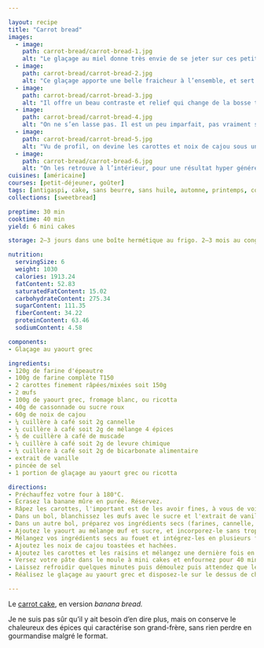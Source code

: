```yaml
---

layout: recipe
title: "Carrot bread"
images: 
  - image: 
    path: carrot-bread/carrot-bread-1.jpg
    alt: "Le glaçage au miel donne très envie de se jeter sur ces petits cakes bruns orangés."
  - image:
    path: carrot-bread/carrot-bread-2.jpg
    alt: "Ce glaçage apporte une belle fraicheur à l’ensemble, et sert de véhicule parfait au banana bread."
  - image:
    path: carrot-bread/carrot-bread-3.jpg
    alt: "Il offre un beau contraste et relief qui change de la bosse typique qui apparaît à la cuisson."
  - image:
    path: carrot-bread/carrot-bread-4.jpg
    alt: "On ne s’en lasse pas. Il est un peu imparfait, pas vraiment solide, il apporte juste l’humidité qu’il faut."
  - image:
    path: carrot-bread/carrot-bread-5.jpg
    alt: "Vu de profil, on devine les carottes et noix de cajou sous une belle croûte brune orangée caractéristique du carrot cake."
  - image:
    path: carrot-bread/carrot-bread-6.jpg
    alt: "On les retrouve à l’intérieur, pour une résultat hyper généreux. Ils amènent un joli contraste visuel avec la mie épicée."
cuisines: [américaine]
courses: [petit-déjeuner, goûter]
tags: [antigaspi, cake, sans beurre, sans huile, automne, printemps, comfort food, fêtes, petit format]
collections: [sweetbread]

preptime: 30 min
cooktime: 40 min
yield: 6 mini cakes

storage: 2–3 jours dans une boîte hermétique au frigo. 2–3 mois au congélateur sans glaçage.

nutrition:
  servingSize: 6
  weight: 1030
  calories: 1913.24
  fatContent: 52.83
  saturatedFatContent: 15.02
  carbohydrateContent: 275.34
  sugarContent: 111.35
  fiberContent: 34.22
  proteinContent: 63.46
  sodiumContent: 4.58

components:
- Glaçage au yaourt grec

ingredients:
- 120g de farine d'épeautre
- 100g de farine complète T150
- 2 carottes finement râpées/mixées soit 150g
- 2 œufs
- 100g de yaourt grec, fromage blanc, ou ricotta
- 40g de cassonnade ou sucre roux
- 60g de noix de cajou
- ¼ cuillère à café soit 2g cannelle
- ¼ cuillère à café soit 2g de mélange 4 épices
- ⅛ de cuillère à café de muscade
- ¼ cuillère à café soit 2g de levure chimique
- ¼ cuillère à café soit 2g de bicarbonate alimentaire
- extrait de vanille
- pincée de sel
- 1 portion de glaçage au yaourt grec ou ricotta

directions:
- Préchauffez votre four à 180°C.
- Écrasez la banane mûre en purée. Réservez.
- Râpez les carottes, l'important est de les avoir fines, à vous de voir ce que vous préférez en terme de longueur. Mettez-les dans une passoire et essayez d'en sortir le maximum d'eau/humidité à la force de vos mains. Réservez. 
- Dans un bol, blanchissez les œufs avec le sucre et l'extrait de vanille. On cherche à obtenir un mélange mousseux donc il va falloir fouetter jusqu'à doubler le volume du mélange au minimum. Au batteur électrique ça prend 2 minutes, à la main ça en prendra probablement 10.
- Dans un autre bol, préparez vos ingrédients secs (farines, cannelle, 4 épices, muscade, sel, et bicarbonate) et tamisez-les.
- Ajoutez le yaourt au mélange œuf et sucre, et incorporez-le sans trop fouetter. 
- Mélangez vos ingrédients secs au fouet et intégrez-les en plusieurs fois à la maryse jusqu'à ce que tout soit lisse. 
- Ajoutez les noix de cajou toastées et hachées. 
- Ajoutez les carottes et les raisins et mélangez une dernière fois en douceur, à la maryse. 
- Versez votre pâte dans le moule à mini cakes et enfournez pour 40 minutes ou jusqu'à ce que la lame d'un couteau ressorte avec quelques flocons de mie. 
- Laissez refroidir quelques minutes puis démoulez puis attendez que les cakes soit à température ambiante pour le glacage.
- Réalisez le glaçage au yaourt grec et disposez-le sur le dessus de chaque mini cake.

---
```


Le [carrot cake](carrot-cake.html), en version <i lang="en">banana bread.</i>

Je ne suis pas sûr qu’il y ait besoin d’en dire plus, mais on conserve le chaleureux des épices qui caractérise son grand-frère, sans rien perdre en gourmandise malgré le format. 